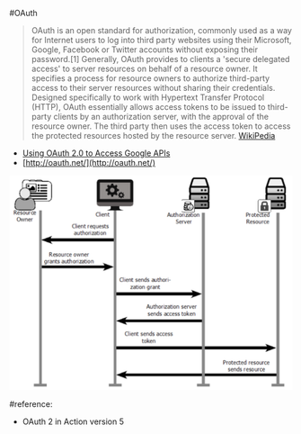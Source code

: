 
#OAuth

> OAuth is an open standard for authorization, commonly used as a way for Internet users to log into third party websites using their Microsoft, Google, Facebook or Twitter accounts without exposing their password.[1] Generally, OAuth provides to clients a 'secure delegated access' to server resources on behalf of a resource owner. It specifies a process for resource owners to authorize third-party access to their server resources without sharing their credentials. Designed specifically to work with Hypertext Transfer Protocol (HTTP), OAuth essentially allows access tokens to be issued to third-party clients by an authorization server, with the approval of the resource owner. The third party then uses the access token to access the protected resources hosted by the resource server. [WikiPedia](https://en.wikipedia.org/wiki/OAuth)

- [Using OAuth 2.0 to Access Google APIs](https://developers.google.com/identity/protocols/OAuth2)
- [http://oauth.net/](http://oauth.net/)


![OAuth](doc/img/oauth.png)


#reference:

- OAuth 2 in Action version 5

